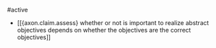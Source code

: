 #active 

- [[{axon.claim.assess} whether or not is important to realize abstract objectives depends on whether the objectives are the correct objectives]]